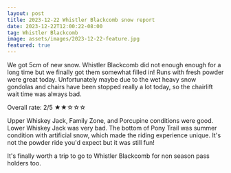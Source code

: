 ```yaml
---
layout: post
title: 2023-12-22 Whistler Blackcomb snow report
date: 2023-12-22T12:00:22-08:00
tag: Whistler Blackcomb
image: assets/images/2023-12-22-feature.jpg
featured: true
---
```


We got 5cm of new snow. Whistler Blackcomb did not enough enough for a long time but we finally got them somewhat filled in! Runs with fresh powder were great today. Unfortunately maybe due to the wet heavy snow gondolas and chairs have been stopped really a lot today, so the chairlift wait time was always bad.

Overall rate: 2/5 ★★☆☆☆

Upper Whiskey Jack, Family Zone, and Porcupine conditions were good. Lower Whiskey Jack was very bad. The bottom of Pony Trail was summer condition with artificial snow, which made the riding experience unique. It's not the powder ride you'd expect but it was still fun!

It's finally worth a trip to go to Whistler Blackcomb for non season pass holders too.
